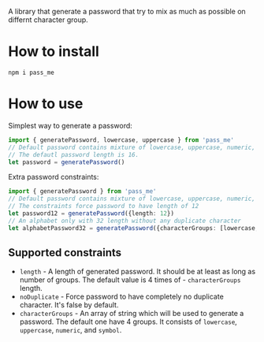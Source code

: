 A library that generate a password that try to mix as much as possible on differnt character group.

# How to install
`npm i pass_me`

# How to use
Simplest way to generate a password:
```typescript
import { generatePassword, lowercase, uppercase } from 'pass_me'
// Default password contains mixture of lowercase, uppercase, numeric, and symbol.
// The defautl password length is 16.
let password = generatePassword() 
```
Extra password constraints:
```typescript
import { generatePassword } from 'pass_me'
// Default password contains mixture of lowercase, uppercase, numeric, and symbol.
// The constraints force password to have length of 12
let password12 = generatePassword({length: 12}) 
// An alphabet only with 32 length without any duplicate character
let alphabetPassword32 = generatePassword({characterGroups: [lowercase, uppercase], noDuplicate: true, length: 32}) 
```
## Supported constraints
- `length` - A length of generated password. It should be at least as long as number of groups. The default value is 4 times of - `characterGroups` length.
- `noDuplicate` - Force password to have completely no duplicate character. It's false by default.
- `characterGroups` - An array of string which will be used to generate a password. The default one have 4 groups. It consists of `lowercase`, `uppercase`, `numeric`, and `symbol`.